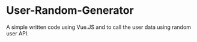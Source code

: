 # User-Random-Generator
A simple written code using Vue.JS and to call the user data using random user API.
